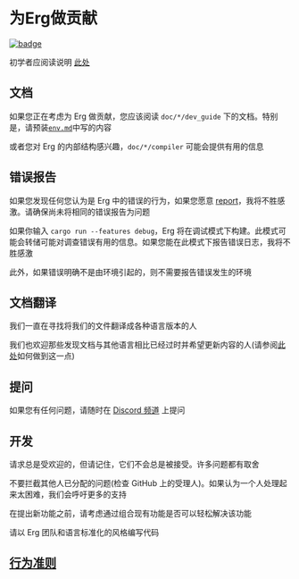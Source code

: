 # 为Erg做贡献

[![badge](https://img.shields.io/endpoint.svg?url=https%3A%2F%2Fgezf7g7pd5.execute-api.ap-northeast-1.amazonaws.com%2Fdefault%2Fsource_up_to_date%3Fowner%3Derg-lang%26repos%3Derg%26ref%3Dmain%26path%3DCONTRIBUTING.md%26commit_hash%3Dcbaf48c04b46fadc680fa4e05e8ad22cbdaf6c47)](https://gezf7g7pd5.execute-api.ap-northeast-1.amazonaws.com/default/source_up_to_date?owner=erg-lang&repos=erg&ref=main&path=CONTRIBUTING.md&commit_hash=cbaf48c04b46fadc680fa4e05e8ad22cbdaf6c47)

初学者应阅读说明 [此处](https://github.com/erg-lang/erg/issues/31#issuecomment-1217505198)

## 文档

如果您正在考虑为 Erg 做贡献，您应该阅读 `doc/*/dev_guide` 下的文档。特别是，请预装[`env.md`](doc/zh_CN/dev_guide/env.md)中写的内容

或者您对 Erg 的内部结构感兴趣，`doc/*/compiler` 可能会提供有用的信息

## 错误报告

如果您发现任何您认为是 Erg 中的错误的行为，如果您愿意 [report](https://github.com/erg-lang/erg/issues/new/choose)，我将不胜感激。请确保尚未将相同的错误报告为问题

如果你输入 `cargo run --features debug`，Erg 将在调试模式下构建。此模式可能会转储可能对调查错误有用的信息。如果您能在此模式下报告错误日志，我将不胜感激

此外，如果错误明确不是由环境引起的，则不需要报告错误发生的环境

## 文档翻译

我们一直在寻找将我们的文件翻译成各种语言版本的人

我们也欢迎那些发现文档与其他语言相比已经过时并希望更新内容的人(请参阅[此处](https://github.com/erg-lang/erg/issues/48#issuecomment-1218247362)如何做到这一点)

## 提问

如果您有任何问题，请随时在 [Discord 频道](https://discord.gg/zfAAUbgGr4) 上提问

## 开发

请求总是受欢迎的，但请记住，它们不会总是被接受。许多问题都有取舍

不要拦截其他人已分配的问题(检查 GitHub 上的受理人)。如果认为一个人处理起来太困难，我们会呼吁更多的支持

在提出新功能之前，请考虑通过组合现有功能是否可以轻松解决该功能

请以 Erg 团队和语言标准化的风格编写代码

## [行为准则](../CODE_OF_CONDUCT/CODE_OF_CONDUCT_zh-CN.md)
